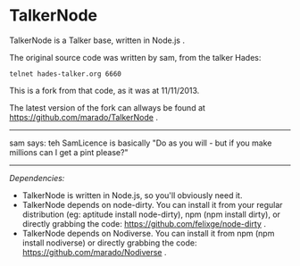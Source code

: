 TalkerNode
==========

TalkerNode is a Talker base, written in Node.js .

The original source code was written by sam, from the talker Hades:
```
telnet hades-talker.org 6660
```

This is a fork from that code, as it was at 11/11/2013.

The latest version of the fork can allways be found at
https://github.com/marado/TalkerNode .

-------------------------------------------------------------------------

sam says: teh SamLicence is basically "Do as you will - but if you make
millions can I get a pint please?"

-------------------------------------------------------------------------

*Dependencies:*

* TalkerNode is written in Node.js, so you'll obviously need it. 
* TalkerNode depends on node-dirty. You can install it from your regular
  distribution (eg: aptitude install node-dirty), npm (npm install dirty),
  or directly grabbing the code: https://github.com/felixge/node-dirty .
* TalkerNode depends on Nodiverse. You can install it from npm
  (npm install nodiverse) or directly grabbing the code:
  https://github.com/marado/Nodiverse .
